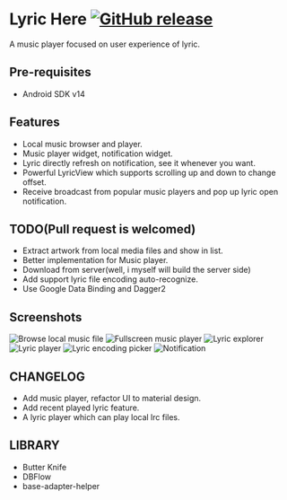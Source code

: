 Lyric Here [![GitHub release](https://img.shields.io/badge/sample%20apk-2.0.0alpha-brightgreen.svg?style=flat)](https://github.com/markzhai/LyricHere/releases/download/v2.0-alpha/app-debug.apk)
==========
A music player focused on user experience of lyric.

Pre-requisites
--------------

- Android SDK v14

Features
-----------

- Local music browser and player.
- Music player widget, notification widget.
- Lyric directly refresh on notification, see it whenever you want.
- Powerful LyricView which supports scrolling up and down to change offset.
- Receive broadcast from popular music players and pop up lyric open notification.

TODO(Pull request is welcomed)
------------------------------

- Extract artwork from local media files and show in list.
- Better implementation for Music player.
- Download from server(well, i myself will build the server side)
- Add support lyric file encoding auto-recognize.
- Use Google Data Binding and Dagger2

Screenshots
-----------

![Browse local music file](art/Screenshot_2015-03-20-17-07-26.jpg "Browse local music file")
![Fullscreen music player](art/Screenshot_2015-03-20-17-07-30.jpg "Fullscreen music player")
![Lyric explorer](art/Screenshot_2015-03-20-17-09-38.jpg "Lyric explorer")
![Lyric player](art/Screenshot_2015-03-20-17-11-09.jpg "Lyric player")
![Lyric encoding picker](art/Screenshot_2015-03-20-17-11-28.jpg "Lyric encoding picker")
![Notification](art/Screenshot_2015-09-09-23-12-51.jpg "Notification")

CHANGELOG
-------

- Add music player, refactor UI to material design.
- Add recent played lyric feature.
- A lyric player which can play local lrc files.

LIBRARY
-------

- Butter Knife
- DBFlow
- base-adapter-helper
